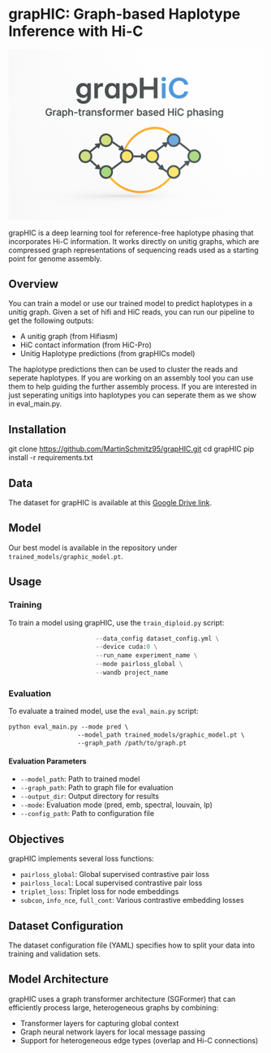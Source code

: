 # grapHIC: Graph-based Haplotype Inference with Hi-C

![grapHIC Logo](graphic_logo.png)

grapHIC is a deep learning tool for reference-free haplotype phasing that incorporates Hi-C information. It works directly on unitig graphs, which are compressed graph representations of sequencing reads used as a starting point for genome assembly.

## Overview

You can train a model or use our trained model to predict haplotypes in a unitig graph. 
Given a set of hifi and HiC reads, you can run our pipeline to get the following outputs:
- A unitig graph (from Hifiasm)
- HiC contact information (from HiC-Pro)
- Unitig Haplotype predictions (from grapHICs model)

The haplotype predictions then can be used to cluster the reads and seperate haplotypes. If you are working on an assembly tool you can use them to help guiding the further assembly process. If you are interested in just seperating unitigs into haplotypes you can seperate them as we show in eval_main.py.

## Installation

git clone https://github.com/MartinSchmitz95/grapHIC.git
cd grapHIC
pip install -r requirements.txt

## Data

The dataset for grapHIC is available at this [Google Drive link](https://docs.google.com/document/d/1dgaDoSTPlwgjVafBDe3Mq3NbJqoQy-G7vrdMBa4lrZM/edit?usp=sharing).

## Model

Our best model is available in the repository under `trained_models/graphic_model.pt`.
## Usage

### Training

To train a model using grapHIC, use the `train_diploid.py` script:

```python train_diploid.py --data_path /path/to/pyg_graphs/ \
                        --data_config dataset_config.yml \
                        --device cuda:0 \
                        --run_name experiment_name \
                        --mode pairloss_global \
                        --wandb project_name
```

### Evaluation

To evaluate a trained model, use the `eval_main.py` script:

```
python eval_main.py --mode pred \
                   --model_path trained_models/graphic_model.pt \
                   --graph_path /path/to/graph.pt
```

#### Evaluation Parameters
- `--model_path`: Path to trained model
- `--graph_path`: Path to graph file for evaluation
- `--output_dir`: Output directory for results
- `--mode`: Evaluation mode (pred, emb, spectral, louvain, lp)
- `--config_path`: Path to configuration file

## Objectives

grapHIC implements several loss functions:
- `pairloss_global`: Global supervised contrastive pair loss
- `pairloss_local`: Local supervised contrastive pair loss
- `triplet_loss`: Triplet loss for node embeddings
- `subcon`, `info_nce`, `full_cont`: Various contrastive embedding losses

## Dataset Configuration

The dataset configuration file (YAML) specifies how to split your data into training and validation sets.

## Model Architecture

grapHIC uses a graph transformer architecture (SGFormer) that can efficiently process large, heterogeneous graphs by combining:
- Transformer layers for capturing global context
- Graph neural network layers for local message passing
- Support for heterogeneous edge types (overlap and Hi-C connections)

